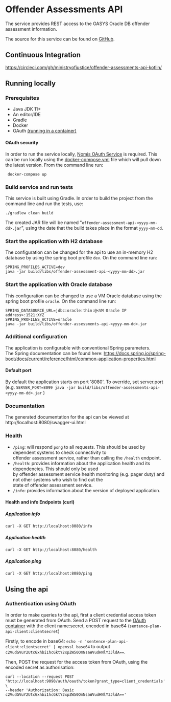 # Offender Assessments API  
  
The service provides REST access to the OASYS Oracle DB offender assessment information.  
  
The source for this service can be found on [GitHub](https://github.com/ministryofjustice/offender-assessments-api-kotlin.git).  
  
  
## Continuous Integration  
https://circleci.com/gh/ministryofjustice/offender-assessments-api-kotlin/  
  
## Running locally  
  
### Prerequisites  
* Java JDK 11+  
* An editor/IDE
* Gradle  
* Docker  
* OAuth  [(running in a container)](#oauth-security)
  
#### OAuth security  
In order to run the service locally, [Nomis OAuth Service](https://github.com/ministryofjustice/nomis-oauth2-server/) is required. This can be run locally using the [docker-compose.yml](docker-compose.yml) file which will pull down the latest version.  From the command line run:
  
```
 docker-compose up 
```  
  
### Build service and run tests  
  
This service is built using Gradle. In order to build the project from the command line and run the tests, use:
```  
./gradlew clean build  
```  
The created JAR file will be named "`offender-assessment-api-<yyyy-mm-dd>.jar`", using the date that the build takes place in the format `yyyy-mm-dd`.  
  
  
### Start the application with H2 database  
  
The configuration can be changed for the api to use an in-memory H2 database by using the spring boot profile `dev`. On the command line run:
  ```  
SPRING_PROFILES_ACTIVE=dev 
java -jar build/libs/offender-assessment-api-<yyyy-mm-dd>.jar  
```  
  
### Start the application with Oracle database  
This configuration can be changed to use a VM Oracle database using the spring boot profile `oracle`.  On the command line run:
  ```  
SPRING_DATASOURCE_URL=jdbc:oracle:thin:@<VM Oracle IP address>:1521:XYZ
SPRING_PROFILES_ACTIVE=oracle 
java -jar build/libs/offender-assessments-api-<yyyy-mm-dd>.jar  
```  
  
### Additional configuration  
The application is configurable with conventional Spring parameters.  
The Spring documentation can be found here: https://docs.spring.io/spring-boot/docs/current/reference/html/common-application-properties.html  
  
#### Default port  
By default the application starts on port '8080'.   To override, set server.port (e.g. `SERVER_PORT=8099 java -jar build/libs/offender-assessments-api-<yyyy-mm-dd>.jar` )  
  
### Documentation  
The generated documentation for the api can be viewed at http://localhost:8080/swagger-ui.html  
  
### Health  
  
- `/ping`: will respond `pong` to all requests.  This should be used by dependent systems to check connectivity to   
offender assessment service, rather than calling the `/health` endpoint.  
- `/health`: provides information about the application health and its dependencies.  This should only be used  
by offender assessment service health monitoring (e.g. pager duty) and not other systems who wish to find out the   
state of offender assessment service.  
- `/info`: provides information about the version of deployed application.  
  
#### Health and info Endpoints (curl)  
  
##### Application info  
```  
curl -X GET http://localhost:8080/info  
```  
  
##### Application health  
```  
curl -X GET http://localhost:8080/health  
```  
  
##### Application ping  
```  
curl -X GET http://localhost:8080/ping  
```  
[comment]: <> (mention H2 console endpoint)

## Using the api  
  
### Authentication using OAuth
In order to make queries to the api, first a client credential access token must be generated from OAuth. Send a POST request to the [OAuth container](#oauth-security) with the client name:secret, encoded in base64 (`sentence-plan-api-client:clientsecret`)

Firstly, to encode in base64: `echo -n 'sentence-plan-api-client:clientsecret' | openssl base64` to output `c2VudGVuY2UtcGxhbi1hcGktY2xpZW50OmNsaWVudHNlY3JldA==`. 

 Then, POST the request for the access token from OAuth, using the encoded secret as authorisation:
 ```
 curl --location --request POST 'http://localhost:9090/auth/oauth/token?grant_type=client_credentials' \
 --header 'Authorization: Basic c2VudGVuY2UtcGxhbi1hcGktY2xpZW50OmNsaWVudHNlY3JldA=='
```
